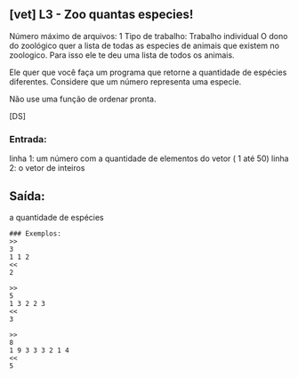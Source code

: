 ## [vet] L3 - Zoo quantas especies!
 Número máximo de arquivos: 1
Tipo de trabalho:  Trabalho individual
O dono do zoológico quer a lista de todas as especies de animais
que existem no zoologico. Para isso ele te deu uma lista de todos
os animais.

Ele quer que você faça um programa que retorne a quantidade de espécies diferentes.
Considere que um número representa uma especie.

Não use uma função de ordenar pronta.

[DS]

### Entrada:
linha 1: um número com a quantidade de elementos do vetor ( 1 até 50)
linha 2: o vetor de inteiros
## Saída:
a quantidade de espécies
```
### Exemplos:
>>
3
1 1 2
<<
2

>>
5
1 3 2 2 3
<<
3

>>
8
1 9 3 3 3 2 1 4
<<
5